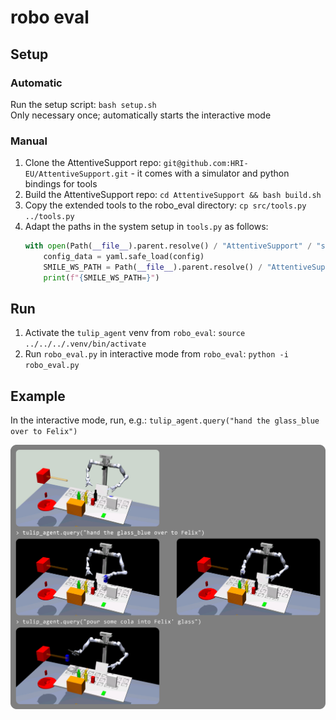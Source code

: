 # robo eval


## Setup

### Automatic
Run the setup script: `bash setup.sh` \
Only necessary once; automatically starts the interactive mode

### Manual
1. Clone the AttentiveSupport repo: `git@github.com:HRI-EU/AttentiveSupport.git` - it comes with a simulator and python bindings for tools
2. Build the AttentiveSupport repo: `cd AttentiveSupport && bash build.sh`
3. Copy the extended tools to the robo_eval directory: `cp src/tools.py ../tools.py`
4. Adapt the paths in the system setup in `tools.py` as follows:
    ```python
    with open(Path(__file__).parent.resolve() / "AttentiveSupport" / "src" / "config.yaml", "r") as config:
        config_data = yaml.safe_load(config)
        SMILE_WS_PATH = Path(__file__).parent.resolve() / "AttentiveSupport" / config_data["install"]
        print(f"{SMILE_WS_PATH=}")
    ```


## Run
1. Activate the `tulip_agent` venv from `robo_eval`: `source ../../../.venv/bin/activate`
2. Run `robo_eval.py` in interactive mode from `robo_eval`: `python -i robo_eval.py`


## Example
In the interactive mode, run, e.g.: `tulip_agent.query("hand the glass_blue over to Felix")`

![Screenshots](robot-example.png)
